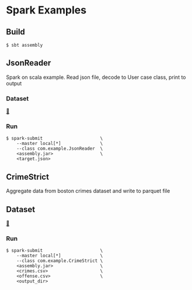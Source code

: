 # Spark Examples



## Build

```shell
$ sbt assembly
```

## JsonReader 

Spark on scala example.
Read json file, decode to User case class, print to output

### Dataset

[:bookmark_tabs:](https://storage.googleapis.com/otus_sample_data/winemag-data.json.tgz)

### Run

```shell
$ spark-submit                      \
    --master local[*]               \
    --class com.example.JsonReader  \
    <assembly.jar>                  \
    <target.json>
```

## CrimeStrict

Aggregate data from boston crimes dataset and write to parquet file

## Dataset

[:bookmark_tabs:](https://www.kaggle.com/AnalyzeBoston/crimes-in-boston)

### Run

```shell
$ spark-submit                      \
    --master local[*]               \
    --class com.example.CrimeStrict \
    <assembly.jar>                  \
    <crimes.csv>                    \ 
    <offense.csv>                   \
    <output_dir>
```